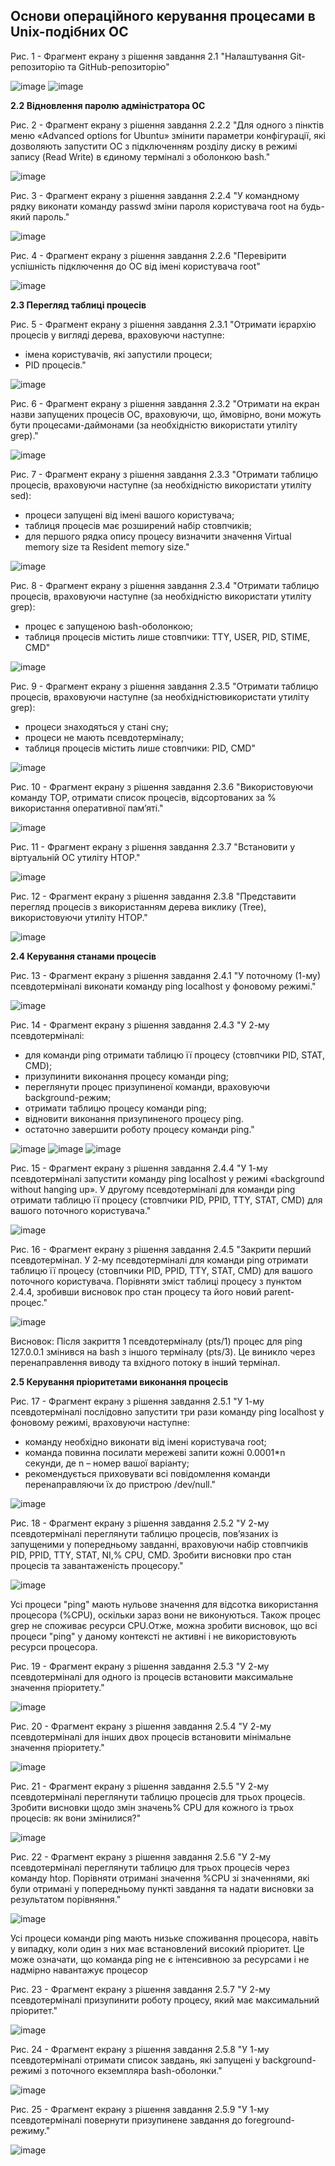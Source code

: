 ## Основи операційного керування процесами в Unix-подібних ОС

Рис. 1 - Фрагмент екрану з рішення завдання 2.1 "Налаштування Git-репозиторію та GitHub-репозиторію"

![image](https://github.com/neverovalera/WebAR-Optical-telegraph/assets/162915351/212eaaae-067d-40c7-b4c7-ea65f7345910)
![image](https://github.com/neverovalera/WebAR-Optical-telegraph/assets/162915351/8ff24917-65ed-4663-9b60-7d9d675d4386)

**2.2 Відновлення паролю адміністратора ОС**

Рис. 2 - Фрагмент екрану з рішення завдання 2.2.2 "Для одного з пінктів меню «Advanced options for Ubuntu» змінити параметри конфігурації, які дозволяють запустити ОС з підключенням розділу диску в режимі запису (Read Write) в єдиному терміналі з оболонкою bash."

![image](https://github.com/neverovalera/WebAR-Optical-telegraph/assets/162915351/d4b8bed4-7e6f-4482-a200-89d8ff97d68f)

Рис. 3 - Фрагмент екрану з рішення завдання 2.2.4 "У командному рядку виконати команду passwd зміни пароля користувача root на будь-який пароль."

![image](https://github.com/neverovalera/WebAR-Optical-telegraph/assets/162915351/1aba964b-83f2-4e78-9e94-a7b2ebd2a67d)

Рис. 4 - Фрагмент екрану з рішення завдання 2.2.6 "Перевірити успішність підключення до ОС від імені користувача root"

![image](https://github.com/neverovalera/WebAR-Optical-telegraph/assets/162915351/a2632323-5ecc-4070-a7db-62fc3575f1bf)

**2.3 Перегляд таблиці процесів**

Рис. 5 - Фрагмент екрану з рішення завдання 2.3.1 "Отримати ієрархію процесів у вигляді дерева, враховуючи наступне:
- імена користувачів, які запустили процеси;
- PID процесів."

![image](https://github.com/neverovalera/WebAR-Optical-telegraph/assets/162915351/048576a6-4b49-46de-9357-50c816456f7c)

Рис. 6 - Фрагмент екрану з рішення завдання 2.3.2 "Отримати на екран назви запущених процесів ОС, враховуючи, що, ймовірно, вони можуть бути процесами-даймонами (за необхідністю використати утиліту grep)."

![image](https://github.com/neverovalera/WebAR-Optical-telegraph/assets/162915351/729c1aa3-f3e6-40f1-8396-3d82fd7b8a33)

Рис. 7 - Фрагмент екрану з рішення завдання 2.3.3 "Отримати таблицю процесів, враховуючи наступне (за необхідністю використати утиліту sed):
- процеси запущені від імені вашого користувача;
- таблиця процесів має розширений набір стовпчиків;
- для першого рядка опису процесу визначити значення Virtual memory size та Resident memory size."

![image](https://github.com/neverovalera/WebAR-Optical-telegraph/assets/162915351/cdb26048-03d1-4fb4-9b89-d5402d05cdb7)
  
Рис. 8 - Фрагмент екрану з рішення завдання 2.3.4 "Отримати таблицю процесів, враховуючи наступне (за необхідністю використати утиліту grep):
- процес є запущеною bash-оболонкою;
- таблиця процесів містить лише стовпчики: TTY, USER, PID, STIME, CMD"

![image](https://github.com/neverovalera/WebAR-Optical-telegraph/assets/162915351/aa53e91d-6355-49c6-a412-447da7178262)

Рис. 9 - Фрагмент екрану з рішення завдання 2.3.5 "Отримати таблицю процесів, враховуючи наступне (за необхідністювикористати утиліту grep):
- процеси знаходяться у стані сну;
- процеси не мають псевдотерміналу;
- таблиця процесів містить лише стовпчики: PID, CMD"

![image](https://github.com/neverovalera/WebAR-Optical-telegraph/assets/162915351/988b00af-91b4-42f5-8e5a-d5709be74fa7)

Рис. 10 - Фрагмент екрану з рішення завдання 2.3.6 "Використовуючи команду TOP, отримати список процесів, відсортованих за % використання оперативної пам’яті."

![image](https://github.com/neverovalera/WebAR-Optical-telegraph/assets/162915351/24382aee-fc73-498f-ad76-fa1b68d6b16e)

Рис. 11 - Фрагмент екрану з рішення завдання 2.3.7 "Встановити у віртуальній ОС утиліту HTOP."

![image](https://github.com/neverovalera/WebAR-Optical-telegraph/assets/162915351/8b44cd8f-7075-4e65-90ae-65ad110b1557)

Рис. 12 - Фрагмент екрану з рішення завдання 2.3.8 "Представити перегляд процесів з використанням дерева виклику (Tree), використовуючи утиліту HTOP."

![image](https://github.com/neverovalera/WebAR-Optical-telegraph/assets/162915351/25083238-00fa-43d1-ad15-35164e739a41)

**2.4 Керування станами процесів**

Рис. 13 - Фрагмент екрану з рішення завдання 2.4.1 "У поточному (1-му) псевдотерміналі виконати команду ping localhost у фоновому режимі."

![image](https://github.com/neverovalera/WebAR-Optical-telegraph/assets/162915351/c20b12d1-b78f-44ea-b125-5acf076dc450)

Рис. 14 - Фрагмент екрану з рішення завдання 2.4.3 "У 2-му псевдотерміналі:
- для команди ping отримати таблицю її процесу (стовпчики PID, STAT, CMD);
- призупинити виконання процесу команди ping;
- переглянути процес призупиненої команди, враховуючи background-режим;
- отримати таблицю процесу команди ping;
- відновити виконання призупиненого процесу ping.
- остаточно завершити роботу процесу команди ping."

![image](https://github.com/neverovalera/WebAR-Optical-telegraph/assets/162915351/913d63d5-6baf-4cc2-aa34-b19b8569e3cd)
![image](https://github.com/neverovalera/WebAR-Optical-telegraph/assets/162915351/4b76dc50-bb51-4c93-bf1c-401b4c271cd9)
![image](https://github.com/neverovalera/WebAR-Optical-telegraph/assets/162915351/a6465420-8d8d-47a9-9d67-f2c6f5c119ae)

Рис. 15 - Фрагмент екрану з рішення завдання 2.4.4 "У 1-му псевдотерміналі запустити команду ping localhost у режимі «background without hanging up». У другому псевдотерміналі для команди ping отримати таблицю її процесу (стовпчики PID, PPID, TTY, STAT, CMD) для вашого поточного користувача."

![image](https://github.com/neverovalera/WebAR-Optical-telegraph/assets/162915351/1676238d-1fe9-407c-ace1-1cd3d2d9d01c)

Рис. 16 - Фрагмент екрану з рішення завдання 2.4.5 "Закрити перший псевдотермінал. У 2-му псевдотерміналі для команди ping отримати таблицю її процесу (стовпчики PID, PPID, TTY, STAT, CMD) для вашого поточного користувача. Порівняти зміст таблиці процесу з пунктом 2.4.4, зробивши висновок про стан процесу та його новий parent-процес."

![image](https://github.com/neverovalera/WebAR-Optical-telegraph/assets/162915351/0e2e15d4-622f-4720-b6e8-23d606d06ad9)

Висновок: Після закриття 1 псевдотерміналу (pts/1) процес для ping 127.0.0.1 змінився на bash з іншого терміналу (pts/3). Це виникло через перенаправлення виводу та вхідного потоку в інший термінал.

**2.5 Керування пріоритетами виконання процесів**

Рис. 17 - Фрагмент екрану з рішення завдання 2.5.1 "У 1-му псевдотерміналі послідовно запустити три рази команду ping localhost у фоновому режимі, враховуючи наступне:
- команду необхідно виконати від імені користувача root;
- команда повинна посилати мережеві запити кожні 0.0001*n секунди, де n – номер
вашої варіанту;
- рекомендується приховувати всі повідомлення команди перенаправляючи їх до
пристрою /dev/null."

![image](https://github.com/neverovalera/WebAR-Optical-telegraph/assets/162915351/d80ccd93-c47f-4383-93df-003b66d73eed)

Рис. 18 - Фрагмент екрану з рішення завдання 2.5.2 "У 2-му псевдотерміналі переглянути таблицю процесів, пов’язаних із запущеними у попередньому завданні, враховуючи набір стовпчиків PID, PPID, TTY, STAT, NI,% CPU, CMD. Зробити висновки про стан процесів та завантаженість процесору."

![image](https://github.com/neverovalera/WebAR-Optical-telegraph/assets/162915351/8db237b6-f4aa-47d2-8508-3e8a9aa51c25)

Усі процеси "ping" мають нульове значення для відсотка використання процесора (%CPU), оскільки зараз вони не виконуються. Також процес grep не споживає ресурси CPU.Отже, можна зробити висновок, що всі процеси "ping" у даному контексті не активні і не використовують ресурси процесора.

Рис. 19 - Фрагмент екрану з рішення завдання 2.5.3 "У 2-му псевдотерміналі для одного із процесів встановити максимальне значення пріоритету."

![image](https://github.com/neverovalera/WebAR-Optical-telegraph/assets/162915351/1145ca15-2cb1-4840-b0fe-2bda7f861339)

Рис. 20 - Фрагмент екрану з рішення завдання 2.5.4 "У 2-му псевдотерміналі для інших двох процесів встановити мінімальне значення пріоритету."

![image](https://github.com/neverovalera/WebAR-Optical-telegraph/assets/162915351/043874f4-1d2e-413f-a999-db1e1ffb63ce)

Рис. 21 - Фрагмент екрану з рішення завдання 2.5.5 "У 2-му псевдотерміналі переглянути таблицю процесів для трьох процесів. Зробити висновки щодо змін значень% CPU для кожного із трьох процесів: як вони змінилися?"

![image](https://github.com/neverovalera/WebAR-Optical-telegraph/assets/162915351/c6a33d26-28ae-405d-ab40-f29e6ee4468c)

Рис. 22 - Фрагмент екрану з рішення завдання 2.5.6 "У 2-му псевдотерміналі переглянути таблицю для трьох процесів через команду htop. Порівняти отримані значення %CPU зі значеннями, які були отримані у попередньому пункті завдання та надати висновки за результатом порівняння."

![image](https://github.com/neverovalera/WebAR-Optical-telegraph/assets/162915351/72dab48f-23eb-4988-98ba-fdb25b64bdbf)

Усі процеси команди ping мають низьке споживання процесора, навіть у випадку, коли один з них має встановлений високий пріоритет. Це може означати, що команда ping не є інтенсивною за ресурсами і не надмірно навантажує процесор

Рис. 23 - Фрагмент екрану з рішення завдання 2.5.7 "У 2-му псевдотерміналі призупинити роботу процесу, який має максимальний пріоритет."

![image](https://github.com/neverovalera/WebAR-Optical-telegraph/assets/162915351/18fb3d2a-0a37-4239-b5fa-050efd90a198)

Рис. 24 - Фрагмент екрану з рішення завдання 2.5.8 "У 1-му псевдотерміналі отримати список завдань, які запущені у background- режимі з поточного екземпляра bash-оболонки."

![image](https://github.com/neverovalera/WebAR-Optical-telegraph/assets/162915351/2bf0e657-8939-4e6b-a391-d0719ad6f79c)

Рис. 25 - Фрагмент екрану з рішення завдання 2.5.9 "У 1-му псевдотерміналі повернути призупинене завдання до foreground-режиму."

![image](https://github.com/neverovalera/WebAR-Optical-telegraph/assets/162915351/339755ee-2658-48f3-ae18-519d1024b1d7)


